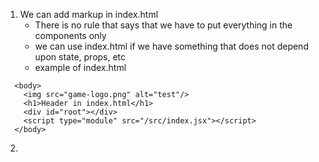 1. We can add markup in index.html
   - There is no rule that says that we have to put everything in the components only
   - we can use index.html if we have something that does not depend upon state, props, etc
   - example of index.html

```
  <body>
    <img src="game-logo.png" alt="test"/>
    <h1>Header in index.html</h1>
    <div id="root"></div>
    <script type="module" src="/src/index.jsx"></script>
  </body>
```

2. 